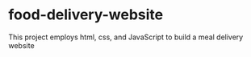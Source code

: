 # food-delivery-website
This project employs html, css, and JavaScript to build a meal delivery website
